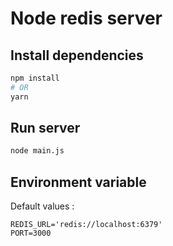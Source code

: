 # Node redis server

## Install dependencies

```sh
npm install
# OR
yarn
```

## Run server

```sh
node main.js
```

## Environment variable

Default values :

```
REDIS_URL='redis://localhost:6379'
PORT=3000
```
